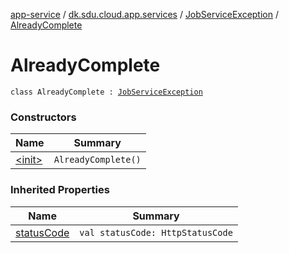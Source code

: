 [app-service](../../../index.md) / [dk.sdu.cloud.app.services](../../index.md) / [JobServiceException](../index.md) / [AlreadyComplete](./index.md)

# AlreadyComplete

`class AlreadyComplete : `[`JobServiceException`](../index.md)

### Constructors

| Name | Summary |
|---|---|
| [&lt;init&gt;](-init-.md) | `AlreadyComplete()` |

### Inherited Properties

| Name | Summary |
|---|---|
| [statusCode](../status-code.md) | `val statusCode: HttpStatusCode` |
